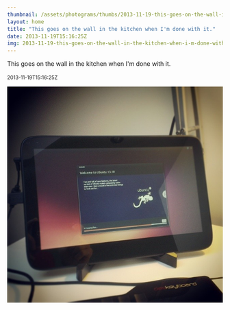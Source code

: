 ```yaml
---
thumbnail: /assets/photograms/thumbs/2013-11-19-this-goes-on-the-wall-in-the-kitchen-when-i-m-done-with-it-.jpg
layout: home
title: "This goes on the wall in the kitchen when I'm done with it."
date: 2013-11-19T15:16:25Z
img: 2013-11-19-this-goes-on-the-wall-in-the-kitchen-when-i-m-done-with-it-.jpg
---
```


This goes on the wall in the kitchen when I'm done with it.

<small>2013-11-19T15:16:25Z</small>

![This goes on the wall in the kitchen when I'm done with it.](2013-11-19-this-goes-on-the-wall-in-the-kitchen-when-i-m-done-with-it-.jpg)
